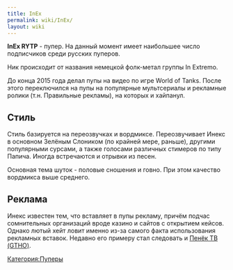 ```yaml
---
title: InEx
permalink: wiki/InEx/
layout: wiki
---
```


**InEx RYTP** - пупер. На данный момент имеет наибольшее число
подписчиков среди русских пуперов.

Ник происходит от названия немецкой фолк-метал группы In Extremo.

До конца 2015 года делал пупы на видео по игре World of Tanks. После
этого переключился на пупы на популярные мультсериалы и рекламные ролики
(т.н. Правильные рекламы), на которых и хайпанул.

## Стиль

Стиль базируется на переозвучках и вордмиксе. Переозвучивает Инекс в
основном Зелёным Слоником (по крайней мере, раньше), другими популярными
сурсами, а также голосами различных стимеров по типу Папича. Иногда
встречаются и отрывки из песен.

Основная тема шуток - половые сношения и говно. При этом качество
вордмикса выше среднего.

## Реклама

Инекс известен тем, что вставляет в пупы рекламу, причём подчас
сомнительных организаций вроде казино и сайтов с открытием кейсов.
Однако лютый хейт ловит именно из-за самого факта использования
рекламных вставок. Недавно его примеру стал следовать и [Пенёк ТВ
(GTHO)](/wiki/TheGetthehellout "wikilink").

[Категория:Пуперы](Категория:Пуперы "wikilink")
